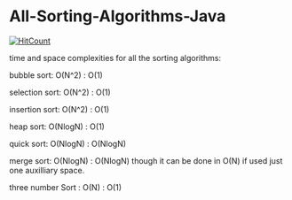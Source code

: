 # All-Sorting-Algorithms-Java
[![HitCount](http://hits.dwyl.com/pro1zero/All-Sorting-Algorithms-Java.svg)](http://hits.dwyl.com/pro1zero/All-Sorting-Algorithms-Java)

time and space complexities for all the sorting algorithms:

bubble sort: O(N^2) : O(1)

selection sort: O(N^2) : O(1)

insertion sort: O(N^2) : O(1)

heap sort: O(NlogN) : O(1)

quick sort: O(NlogN) : O(NlogN)

merge sort: O(NlogN) : O(NlogN) though it can be done in O(N) if used just one auxilliary space.

three number Sort : O(N) : O(1)

